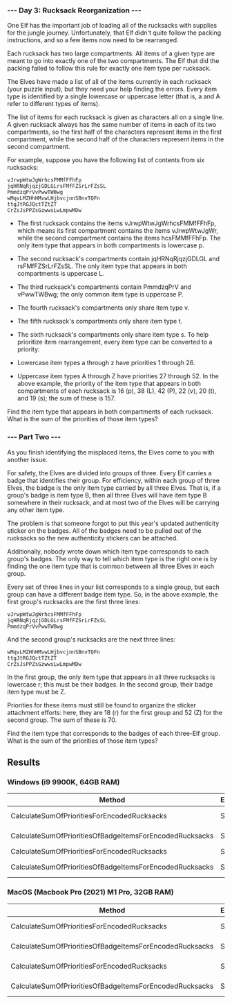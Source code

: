 ### --- Day 3: Rucksack Reorganization ---
One Elf has the important job of loading all of the rucksacks with supplies for the jungle journey. Unfortunately, that Elf didn't quite follow the packing instructions, and so a few items now need to be rearranged.

Each rucksack has two large compartments. All items of a given type are meant to go into exactly one of the two compartments. The Elf that did the packing failed to follow this rule for exactly one item type per rucksack.

The Elves have made a list of all of the items currently in each rucksack (your puzzle input), but they need your help finding the errors. Every item type is identified by a single lowercase or uppercase letter (that is, a and A refer to different types of items).

The list of items for each rucksack is given as characters all on a single line. A given rucksack always has the same number of items in each of its two compartments, so the first half of the characters represent items in the first compartment, while the second half of the characters represent items in the second compartment.

For example, suppose you have the following list of contents from six rucksacks:
```
vJrwpWtwJgWrhcsFMMfFFhFp
jqHRNqRjqzjGDLGLrsFMfFZSrLrFZsSL
PmmdzqPrVvPwwTWBwg
wMqvLMZHhHMvwLHjbvcjnnSBnvTQFn
ttgJtRGJQctTZtZT
CrZsJsPPZsGzwwsLwLmpwMDw
```
* The first rucksack contains the items vJrwpWtwJgWrhcsFMMfFFhFp, which means its first compartment contains the items vJrwpWtwJgWr, while the second compartment contains the items hcsFMMfFFhFp. The only item type that appears in both compartments is lowercase p.
* The second rucksack's compartments contain jqHRNqRjqzjGDLGL and rsFMfFZSrLrFZsSL. The only item type that appears in both compartments is uppercase L.
* The third rucksack's compartments contain PmmdzqPrV and vPwwTWBwg; the only common item type is uppercase P.
* The fourth rucksack's compartments only share item type v.
* The fifth rucksack's compartments only share item type t.
* The sixth rucksack's compartments only share item type s.
To help prioritize item rearrangement, every item type can be converted to a priority:

* Lowercase item types a through z have priorities 1 through 26.
* Uppercase item types A through Z have priorities 27 through 52.
In the above example, the priority of the item type that appears in both compartments of each rucksack is 16 (p), 38 (L), 42 (P), 22 (v), 20 (t), and 19 (s); the sum of these is 157.

Find the item type that appears in both compartments of each rucksack. What is the sum of the priorities of those item types?

### --- Part Two ---
As you finish identifying the misplaced items, the Elves come to you with another issue.

For safety, the Elves are divided into groups of three. Every Elf carries a badge that identifies their group. For efficiency, within each group of three Elves, the badge is the only item type carried by all three Elves. That is, if a group's badge is item type B, then all three Elves will have item type B somewhere in their rucksack, and at most two of the Elves will be carrying any other item type.

The problem is that someone forgot to put this year's updated authenticity sticker on the badges. All of the badges need to be pulled out of the rucksacks so the new authenticity stickers can be attached.

Additionally, nobody wrote down which item type corresponds to each group's badges. The only way to tell which item type is the right one is by finding the one item type that is common between all three Elves in each group.

Every set of three lines in your list corresponds to a single group, but each group can have a different badge item type. So, in the above example, the first group's rucksacks are the first three lines:
```
vJrwpWtwJgWrhcsFMMfFFhFp
jqHRNqRjqzjGDLGLrsFMfFZSrLrFZsSL
PmmdzqPrVvPwwTWBwg
```
And the second group's rucksacks are the next three lines:
```
wMqvLMZHhHMvwLHjbvcjnnSBnvTQFn
ttgJtRGJQctTZtZT
CrZsJsPPZsGzwwsLwLmpwMDw
```
In the first group, the only item type that appears in all three rucksacks is lowercase r; this must be their badges. In the second group, their badge item type must be Z.

Priorities for these items must still be found to organize the sticker attachment efforts: here, they are 18 (r) for the first group and 52 (Z) for the second group. The sum of these is 70.

Find the item type that corresponds to the badges of each three-Elf group. What is the sum of the priorities of those item types?

## Results
### Windows (i9 9900K, 64GB RAM)
| Method                                                  | EncodedRucksacks |         Mean |       Error |      StdDev |   Gen0 | Allocated |
|---------------------------------------------------------|------------------|-------------:|------------:|------------:|-------:|----------:|
| CalculateSumOfPrioritiesForEncodedRucksacks             | String[300]      |  25,448.3 ns |   116.13 ns |   102.95 ns |      - |      32 B |
| CalculateSumOfPrioritiesOfBadgeItemsForEncodedRucksacks | String[300]      | 263,996.3 ns | 2,174.40 ns | 1,927.55 ns | 4.3945 |   36776 B |
| CalculateSumOfPrioritiesForEncodedRucksacks             | String[6]        |     237.3 ns |     1.49 ns |     1.32 ns | 0.0038 |      32 B |
| CalculateSumOfPrioritiesOfBadgeItemsForEncodedRucksacks | String[6]        |   3,084.5 ns |    22.24 ns |    20.80 ns | 0.1259 |    1080 B |
### MacOS (Macbook Pro (2021) M1 Pro, 32GB RAM)
| Method                                                  | EncodedRucksacks |         Mean |     Error |    StdDev |   Gen0 |   Gen1 | Allocated |
|---------------------------------------------------------|------------------|-------------:|----------:|----------:|-------:|-------:|----------:|
| CalculateSumOfPrioritiesForEncodedRucksacks             | String[300]      |  16,415.0 ns | 113.66 ns | 106.32 ns |      - |      - |      32 B |
| CalculateSumOfPrioritiesOfBadgeItemsForEncodedRucksacks | String[300]      | 137,160.7 ns | 817.95 ns | 725.09 ns | 5.8594 | 0.2441 |   36776 B |
| CalculateSumOfPrioritiesForEncodedRucksacks             | String[6]        |     181.4 ns |   0.38 ns |   0.35 ns | 0.0050 |      - |      32 B |
| CalculateSumOfPrioritiesOfBadgeItemsForEncodedRucksacks | String[6]        |   1,569.9 ns |   3.03 ns |   2.84 ns | 0.1717 |      - |    1080 B |
